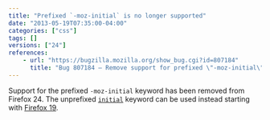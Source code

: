 ```yaml
---
title: "Prefixed `-moz-initial` is no longer supported"
date: "2013-05-19T07:35:00-04:00"
categories: ["css"]
tags: []
versions: ["24"]
references:
    - url: "https://bugzilla.mozilla.org/show_bug.cgi?id=807184"
      title: "Bug 807184 – Remove support for prefixed \"-moz-initial\" CSS keyword, now that we support it unprefixed"
---
```

Support for the prefixed `-moz-initial` keyword has been removed from Firefox 24. The unprefixed [`initial`](https://developer.mozilla.org/docs/Web/CSS/initial) keyword can be used instead starting with [Firefox 19](https://www.fxsitecompat.com/en-CA/docs/2012/moz-initial-has-been-unprefixed/).
